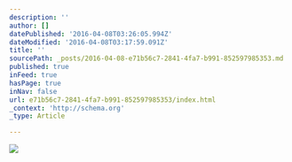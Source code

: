 ```yaml
---
description: ''
author: []
datePublished: '2016-04-08T03:26:05.994Z'
dateModified: '2016-04-08T03:17:59.091Z'
title: ''
sourcePath: _posts/2016-04-08-e71b56c7-2841-4fa7-b991-852597985353.md
published: true
inFeed: true
hasPage: true
inNav: false
url: e71b56c7-2841-4fa7-b991-852597985353/index.html
_context: 'http://schema.org'
_type: Article

---
```

![](https://the-grid-user-content.s3-us-west-2.amazonaws.com/d23e5519-534f-4840-b14b-1bb761d6c122.png)